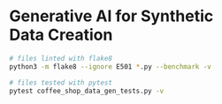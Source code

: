 # Generative AI for Synthetic Data Creation

```bash
# files linted with flake8
python3 -m flake8 --ignore E501 *.py --benchmark -v 

# files tested with pytest
pytest coffee_shop_data_gen_tests.py -v
```